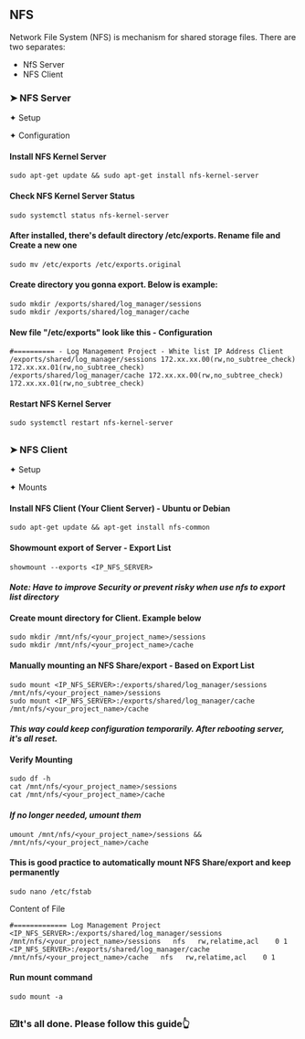 ## NFS
Network File System (NFS) is mechanism for shared storage files. There are two separates:

- NfS Server
- NFS Client

### ➤ NFS Server

✦ Setup

✦ Configuration

#### Install NFS Kernel Server
```
sudo apt-get update && sudo apt-get install nfs-kernel-server
```

#### Check NFS Kernel Server Status
```
sudo systemctl status nfs-kernel-server
```

#### After installed, there's default directory /etc/exports. Rename file and Create a new one
```
sudo mv /etc/exports /etc/exports.original
```

#### Create directory you gonna export. Below is example:
```
sudo mkdir /exports/shared/log_manager/sessions
sudo mkdir /exports/shared/log_manager/cache
```

#### New file "/etc/exports" look like this - Configuration
```
#========== - Log Management Project - White list IP Address Client
/exports/shared/log_manager/sessions 172.xx.xx.00(rw,no_subtree_check) 172.xx.xx.01(rw,no_subtree_check)
/exports/shared/log_manager/cache 172.xx.xx.00(rw,no_subtree_check) 172.xx.xx.01(rw,no_subtree_check)
```

#### Restart NFS Kernel Server
```
sudo systemctl restart nfs-kernel-server
```
##
### ➤ NFS Client

✦ Setup

✦ Mounts

#### Install NFS Client (Your Client Server) - Ubuntu or Debian
```
sudo apt-get update && apt-get install nfs-common
```

#### Showmount export of Server - Export List
```
showmount --exports <IP_NFS_SERVER>
```
#### *Note: Have to improve Security or prevent risky when use nfs to export list directory*

#### Create mount directory for Client. Example below
```
sudo mkdir /mnt/nfs/<your_project_name>/sessions
sudo mkdir /mnt/nfs/<your_project_name>/cache
```

#### Manually mounting an NFS Share/export - Based on Export List
```
sudo mount <IP_NFS_SERVER>:/exports/shared/log_manager/sessions /mnt/nfs/<your_project_name>/sessions
sudo mount <IP_NFS_SERVER>:/exports/shared/log_manager/cache /mnt/nfs/<your_project_name>/cache
```
#### *This way could keep configuration temporarily. After rebooting server, it's all reset.*

#### Verify Mounting
```
sudo df -h
cat /mnt/nfs/<your_project_name>/sessions
cat /mnt/nfs/<your_project_name>/cache
```

#### *If no longer needed, umount them*
```
umount /mnt/nfs/<your_project_name>/sessions && /mnt/nfs/<your_project_name>/cache
```

#### This is good practice to automatically mount NFS Share/export and keep permanently
```
sudo nano /etc/fstab
```
Content of File
```
#============= Log Management Project
<IP_NFS_SERVER>:/exports/shared/log_manager/sessions   /mnt/nfs/<your_project_name>/sessions   nfs   rw,relatime,acl    0 1
<IP_NFS_SERVER>:/exports/shared/log_manager/cache   /mnt/nfs/<your_project_name>/cache   nfs   rw,relatime,acl    0 1
```

#### Run mount command
```
sudo mount -a
```
##
<h3>☑️It's all done. Please follow this guide👆</h3>

##

